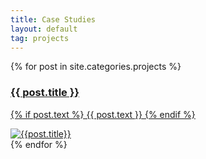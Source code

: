 ```yaml
---
title: Case Studies
layout: default
tag: projects
---
```


<div class="projects list">
  <div class="posts">
    {% for post in site.categories.projects %} 
      <a href="{{ post.url | prepend: site.baseurl }}">
        <div class="post py2">
          <div class="summary">
            <h3 class="h2 post-title">{{ post.title }}</h3>
            <p class="text">
              {% if post.text %}
                {{ post.text }}
              {% endif %}
            </p>
          </div>
          <div class="thumbnail">
            <div class="wrap">
              <img class="thumb" src="{{ post.thumbnail }}" ref="{{ post.title | downcase | prepend: site.baseurl }}" alt="{{post.title}}">  
            </div>
          </div>
        </div>
      </a>
    {% endfor %}
  </div>
</div>